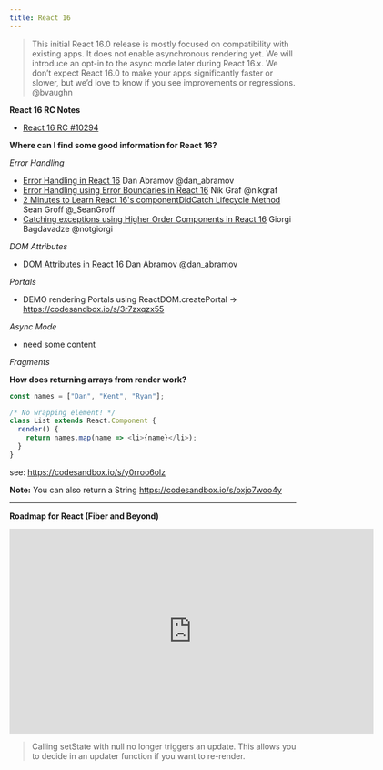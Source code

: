 ```yaml
---
title: React 16
---
```



> This initial React 16.0 release is mostly focused on compatibility with existing apps. It does not enable asynchronous rendering yet. We will introduce an opt-in to the async mode later during React 16.x. We don’t expect React 16.0 to make your apps significantly faster or slower, but we’d love to know if you see improvements or regressions. @bvaughn

**React 16 RC Notes**
* [React 16 RC #10294](https://github.com/facebook/react/issues/10294)

**Where can I find some good information for React 16?**

*Error Handling*
* [Error Handling in React 16](https://facebook.github.io/react/blog/2017/07/26/error-handling-in-react-16.html) Dan Abramov @dan_abramov
* [Error Handling using Error Boundaries in React 16](https://egghead.io/lessons/react-error-handling-using-error-boundaries-in-react-16) Nik Graf @nikgraf
* [2 Minutes to Learn React 16's componentDidCatch Lifecycle Method](https://medium.com/@sgroff04/2-minutes-to-learn-react-16s-componentdidcatch-lifecycle-method-d1a69a1f753) Sean Groff @_SeanGroff
* [Catching exceptions using Higher Order Components in React 16](https://codeburst.io/catching-exceptions-using-higher-order-components-in-react-16-b8a401853a10) Giorgi Bagdavadze @notgiorgi

*DOM Attributes*
* [DOM Attributes in React 16](https://facebook.github.io/react/blog/2017/09/08/dom-attributes-in-react-16.html) Dan Abramov @dan_abramov

*Portals*
* DEMO rendering Portals using ReactDOM.createPortal -> https://codesandbox.io/s/3r7zxqzx55

*Async Mode*
* need some content


*Fragments*

**How does returning arrays from render work?**

```javascript
const names = ["Dan", "Kent", "Ryan"];

/* No wrapping element! */
class List extends React.Component {
  render() {
    return names.map(name => <li>{name}</li>);
  }
}
```

see: https://codesandbox.io/s/y0rroo6olz

**Note:** You can also return a String https://codesandbox.io/s/oxjo7woo4y

<hr>


**Roadmap for React (Fiber and Beyond)**
<iframe width="640" height="360" src="https://www.youtube.com/embed/QW5TE4vrklU" frameborder="0" allowfullscreen></iframe>

>Calling setState with null no longer triggers an update. This allows you to decide in an updater function if you want to re-render.
